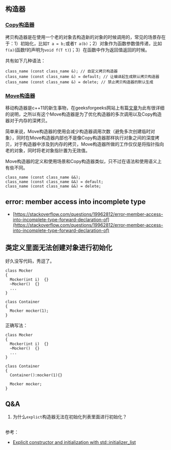 ## 构造器

### [Copy构造器](https://en.cppreference.com/w/cpp/language/copy_constructor)

拷贝构造器是在使用一个老的对象去构造新的对象的时候调用的，常见的场景存在于：1）初始化，比如`T a = b;`或者`T a(b)`；2）对象作为函数参数值传递，比如`f(a)`(函数f的声明为`void f(T t)`)；3）在函数中作为返回值返回的时候。

共有如下几种语法：

```
class_name (const class_name &); // 自定义拷贝构造器
class_name (const class_name &) = default; // 让编译起生成默认拷贝构造器
class_name (const class_name &) = delete; // 禁止拷贝构造器的默认生成
```

### [Move构造器](https://en.cppreference.com/w/cpp/language/move_constructor)

移动构造器是c++11的新生事物，在geeksforgeeks网站上有篇[文章](https://www.geeksforgeeks.org/move-constructors-in-c-with-examples/)为此有很详细的说明，之所以有这个Move构造器是为了优化构造器的多次调用以及Copy构造器对于内存的深拷贝。

简单来说，Move构造器的使用会减少构造器调用次数（避免多次创建临时对象），同时在Move构造器内部也不是像Copy构造器那样执行对象之间的深度拷贝，对于构造器中涉及到内存的拷贝，Move构造器所做的工作仅仅是将指针指向老的对象，同时将老对象指针置为无效值。

Move构造器的定义和使用场景和Copy构造器类似，只不过在语法和使用语义上有些不同。

```
class_name (const class_name &&);
class_name (const class_name &&) = default;
class_name (const class_name &&) = delete;
```

## error: member access into incomplete type

- [https://stackoverflow.com/questions/19962812/error-member-access-into-incomplete-type-forward-declaration-of](https://stackoverflow.com/questions/19962812/error-member-access-into-incomplete-type-forward-declaration-of)

## 类定义里面无法创建对象进行初始化

好久没写代码，秀逗了。

```
class Mocker
{
  Mocker(int i)  {}
  ~Mocker()  {}
  ...
}

class Container
{
  Mocker mocker(1);
}
```

正确写法：

```
class Mocker
{
  Mocker(int i)  {}
  ~Mocker()  {}
  ...
}

class Container
{
  Container():mocker(1){}

  Mocker mocker;
}
```

## Q&A

1. 为什么`explict`构造器无法在初始化列表里面进行初始化？

```
```

参考：

- [Explicit constructor and initialization with std::initializer_list](https://stackoverflow.com/questions/30142484/explicit-constructor-and-initialization-with-stdinitializer-list)

